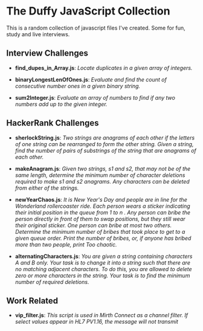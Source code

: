 # The Duffy JavaScript Collection
 This is a random collection of javascript files I've created. Some for fun, study and live interviews.

## Interview Challenges

   - **find_dupes_in_Array.js**:	*Locate duplicates in a given array of integers.* 

   - **binaryLongestLenOfOnes.js**:	*Evaluate and find the count of consecutive number ones in a given binary string.* 

   - **sum2Integer.js**:	*Evaluate an array of numbers to find if any two numbers add up to the given integer.* 

## HackerRank Challenges

   - **sherlockString.js**:	 *Two strings are anagrams of each other if the letters of one string can be rearranged to form the other string. Given a string, find the number of pairs of substrings of the string that are anagrams of each other.* 

   - **makeAnagram.js**:	*Given two strings, s1 and s2, that may not be of the same length, determine the minimum number of character deletions required to make s1 and s2 anagrams. Any characters can be deleted from either of the strings.* 

   - **newYearChaos.js**:	*It is New Year's Day and people are in line for the Wonderland rollercoaster ride. Each person wears a sticker indicating their initial position in the queue from 1 to n . Any person can bribe the person directly in front of them to swap positions, but they still wear their original sticker. One person can bribe at most two others. Determine the minimum number of bribes that took place to get to a given queue order. Print the number of bribes, or, if anyone has bribed more than two people, print Too chaotic.*  

   - **alternatingCharacters.js**:	*You are given a string containing characters A and B only. Your task is to change it into a string such that there are no matching adjacent characters. To do this, you are allowed to delete zero or more characters in the string. Your task is to find the minimum number of required deletions.* 

## Work Related

   - **vip_filter.js**:	*This script is used in Mirth Connect as a channel filter. If select values appear in HL7 PV1.16, the message will not transmit* 

